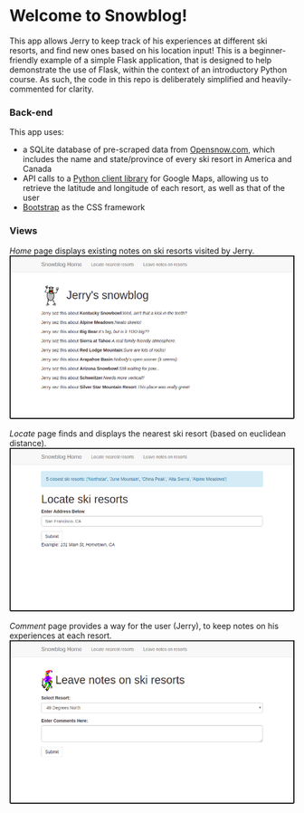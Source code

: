 # Welcome to Snowblog!


This app allows Jerry to keep track of his experiences at different ski resorts, and find new ones based on his location input! This is a beginner-friendly example of a simple Flask application, that is designed to help demonstrate the use of Flask, within the context of an introductory Python course. As such, the code in this repo is deliberately simplified and heavily-commented for clarity.

### Back-end
This app uses:
- a SQLite database of pre-scraped data from [Opensnow.com](https://opensnow.com/), which includes the name and state/province of every ski resort in America and Canada
- API calls to a [Python client library](https://github.com/googlemaps/google-maps-services-python) for Google Maps, allowing us to retrieve the latitude and longitude of each resort, as well as that of the user
- [Bootstrap](http://getbootstrap.com) as the CSS framework

### Views
_Home_ page displays existing notes on ski resorts visited by Jerry.
![Index View](./app/static/images/index_view.png)  

_Locate_ page finds and displays the nearest ski resort (based on euclidean distance).
![Locate View](./app/static/images/locate_view.png)  

_Comment_ page provides a way for the user (Jerry), to keep notes on his experiences at each resort.
![Comment View](./app/static/images/comment_view.png)
